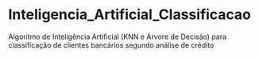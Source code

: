 # Inteligencia_Artificial_Classificacao
Algoritmo de Inteligência Artificial (KNN e Árvore de Decisão) para classificação de clientes bancários segundo análise de crédito
